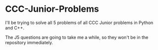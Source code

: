 # CCC-Junior-Problems

I'll be trying to solve all 5 problems of all CCC Junior problems in Python and C++.

The J5 questions are going to take me a while, so they won't be in the repository immediately.
